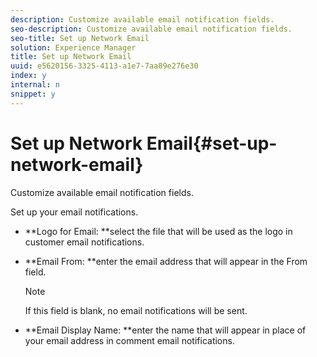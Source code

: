 ```yaml
---
description: Customize available email notification fields.
seo-description: Customize available email notification fields.
seo-title: Set up Network Email
solution: Experience Manager
title: Set up Network Email
uuid: e5620156-3325-4113-a1e7-7aa89e276e30
index: y
internal: n
snippet: y
---
```


# Set up Network Email{#set-up-network-email}

Customize available email notification fields.

 Set up your email notifications.

* **Logo for Email: **select the file that will be used as the logo in customer email notifications.
* **Email From: **enter the email address that will appear in the From field. 

  >[!NOTE]
  >
  >If this field is blank, no email notifications will be sent.

* **Email Display Name: **enter the name that will appear in place of your email address in comment email notifications.

